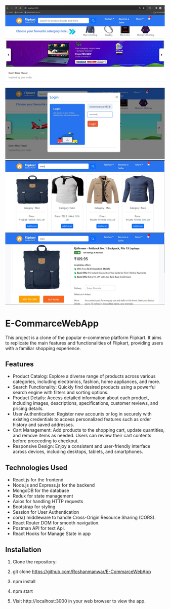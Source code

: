 <img src="https://github.com/Roshanmanwar/E-CommarceWebApp/blob/master/home.JPG"/>
<img src="https://github.com/Roshanmanwar/E-CommarceWebApp/blob/master/login.JPG"/>
<img src="https://github.com/Roshanmanwar/E-CommarceWebApp/blob/master/product.JPG"/>
<img src="https://github.com/Roshanmanwar/E-CommarceWebApp/blob/master/detail.JPG"/>



# E-CommarceWebApp

This project is a clone of the popular e-commerce platform Flipkart. It aims to replicate the main features and functionalities of Flipkart, providing users with a familiar shopping experience.

## Features

- Product Catalog: Explore a diverse range of products across various categories, including electronics, fashion, home appliances, and more.
- Search Functionality: Quickly find desired products using a powerful search engine with filters and sorting options.
- Product Details: Access detailed information about each product, including images, descriptions, specifications, customer reviews, and pricing details.
- User Authentication: Register new accounts or log in securely with existing credentials to access personalized features such as order history and saved addresses.
- Cart Management: Add products to the shopping cart, update quantities, and remove items as needed. Users can review their cart contents before proceeding to checkout.
- Responsive Design: Enjoy a consistent and user-friendly interface across devices, including desktops, tablets, and smartphones.

## Technologies Used

- React.js for the frontend
- Node.js and Express.js for the backend
- MongoDB for the database
- Redux for state management
- Axios for handling HTTP requests
- Bootstrap for styling
- Session for User Authentication
- cors() middleware to handle Cross-Origin Resource Sharing (CORS).
- React Router DOM for smooth navigation.
- Postman API for text Api.
- React Hooks for Manage State in app

## Installation

1. Clone the repository:
2. git clone https://github.com/Roshanmanwar/E-CommarceWebApp

3. npm install

4. npm start
5. Visit http://localhost:3000 in your web browser to view the app.





